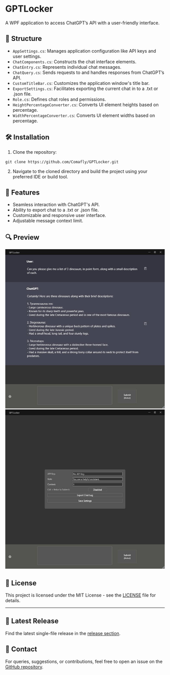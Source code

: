 # GPTLocker

A WPF application to access ChatGPT’s API with a user-friendly interface.

## 📁 Structure

- `AppSettings.cs`: Manages application configuration like API keys and user settings.
- `ChatComponents.cs`: Constructs the chat interface elements.
- `ChatEntry.cs`: Represents individual chat messages.
- `ChatQuery.cs`: Sends requests to and handles responses from ChatGPT’s API.
- `CustomTitleBar.cs`: Customizes the application window's title bar.
- `ExportSettings.cs`: Facilitates exporting the current chat in to a .txt or .json file.
- `Role.cs`: Defines chat roles and permissions.
- `HeightPercentageConverter.cs`: Converts UI element heights based on percentage.
- `WidthPercentageConverter.cs`: Converts UI element widths based on percentage.

## 🛠️ Installation

1. Clone the repository:
```
git clone https://github.com/Comafly/GPTLocker.git
```
2. Navigate to the cloned directory and build the project using your preferred IDE or build tool.

## 🌟 Features

- Seamless interaction with ChatGPT's API.
- Ability to export chat to a .txt or .json file.
- Customizable and responsive user interface.
- Adjustable message context limit.

## 🔍 Preview

![The Main Window](images/MainWindow.jpg)
![The Settings Screen](images/Settings.jpg)


## 📜 License

This project is licensed under the MIT License - see the [LICENSE](https://github.com/Comafly/GPTLocker/blob/main/LICENSE) file for details.

---

## 🚀 Latest Release

Find the latest single-file release in the [release section](https://github.com/Comafly/GPTLocker/tree/main/release).

## 💬 Contact

For queries, suggestions, or contributions, feel free to open an issue on the [GitHub repository](https://github.com/Comafly/GPTLocker/issues).

